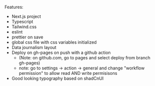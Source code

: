 Features:

- Next.js project
- Typescript
- Tailwind.css
- eslint
- prettier on save
- global css file with css variables initialized
- Data journalism layout
- Deploy on gh-pages on push with a github action
  - (Note: on github.com, go to pages and select deploy from branch gh-pages)
  - note: go to settings -> action -> general and change "workflow permission" to allow read AND write permisisons
- Good looking typography based on shadCnUI
